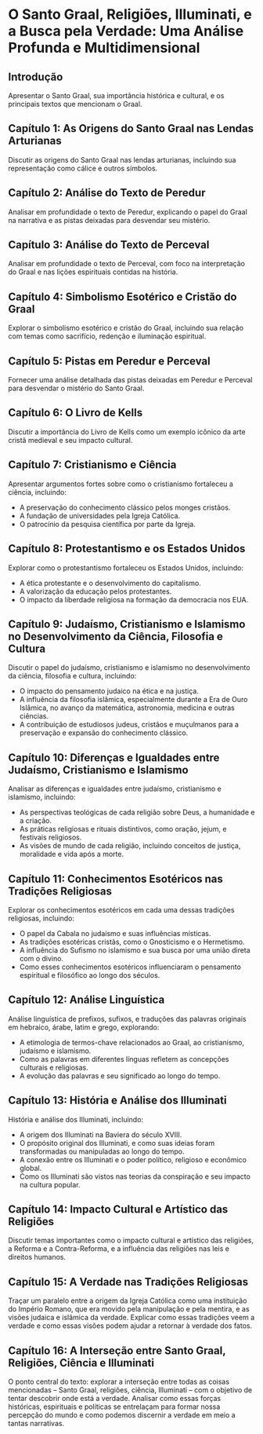 
# O Santo Graal, Religiões, Illuminati, e a Busca pela Verdade: Uma Análise Profunda e Multidimensional

## Introdução
Apresentar o Santo Graal, sua importância histórica e cultural, e os principais textos que mencionam o Graal.

## Capítulo 1: As Origens do Santo Graal nas Lendas Arturianas
Discutir as origens do Santo Graal nas lendas arturianas, incluindo sua representação como cálice e outros símbolos.

## Capítulo 2: Análise do Texto de Peredur
Analisar em profundidade o texto de Peredur, explicando o papel do Graal na narrativa e as pistas deixadas para desvendar seu mistério.

## Capítulo 3: Análise do Texto de Perceval
Analisar em profundidade o texto de Perceval, com foco na interpretação do Graal e nas lições espirituais contidas na história.

## Capítulo 4: Simbolismo Esotérico e Cristão do Graal
Explorar o simbolismo esotérico e cristão do Graal, incluindo sua relação com temas como sacrifício, redenção e iluminação espiritual.

## Capítulo 5: Pistas em Peredur e Perceval
Fornecer uma análise detalhada das pistas deixadas em Peredur e Perceval para desvendar o mistério do Santo Graal.

## Capítulo 6: O Livro de Kells
Discutir a importância do Livro de Kells como um exemplo icônico da arte cristã medieval e seu impacto cultural.

## Capítulo 7: Cristianismo e Ciência
Apresentar argumentos fortes sobre como o cristianismo fortaleceu a ciência, incluindo:
- A preservação do conhecimento clássico pelos monges cristãos.
- A fundação de universidades pela Igreja Católica.
- O patrocínio da pesquisa científica por parte da Igreja.

## Capítulo 8: Protestantismo e os Estados Unidos
Explorar como o protestantismo fortaleceu os Estados Unidos, incluindo:
- A ética protestante e o desenvolvimento do capitalismo.
- A valorização da educação pelos protestantes.
- O impacto da liberdade religiosa na formação da democracia nos EUA.

## Capítulo 9: Judaísmo, Cristianismo e Islamismo no Desenvolvimento da Ciência, Filosofia e Cultura
Discutir o papel do judaísmo, cristianismo e islamismo no desenvolvimento da ciência, filosofia e cultura, incluindo:
- O impacto do pensamento judaico na ética e na justiça.
- A influência da filosofia islâmica, especialmente durante a Era de Ouro Islâmica, no avanço da matemática, astronomia, medicina e outras ciências.
- A contribuição de estudiosos judeus, cristãos e muçulmanos para a preservação e expansão do conhecimento clássico.

## Capítulo 10: Diferenças e Igualdades entre Judaísmo, Cristianismo e Islamismo
Analisar as diferenças e igualdades entre judaísmo, cristianismo e islamismo, incluindo:
- As perspectivas teológicas de cada religião sobre Deus, a humanidade e a criação.
- As práticas religiosas e rituais distintivos, como oração, jejum, e festivais religiosos.
- As visões de mundo de cada religião, incluindo conceitos de justiça, moralidade e vida após a morte.

## Capítulo 11: Conhecimentos Esotéricos nas Tradições Religiosas
Explorar os conhecimentos esotéricos em cada uma dessas tradições religiosas, incluindo:
- O papel da Cabala no judaísmo e suas influências místicas.
- As tradições esotéricas cristãs, como o Gnosticismo e o Hermetismo.
- A influência do Sufismo no islamismo e sua busca por uma união direta com o divino.
- Como esses conhecimentos esotéricos influenciaram o pensamento espiritual e filosófico ao longo dos séculos.

## Capítulo 12: Análise Linguística
Análise linguística de prefixos, sufixos, e traduções das palavras originais em hebraico, árabe, latim e grego, explorando:
- A etimologia de termos-chave relacionados ao Graal, ao cristianismo, judaísmo e islamismo.
- Como as palavras em diferentes línguas refletem as concepções culturais e religiosas.
- A evolução das palavras e seu significado ao longo do tempo.

## Capítulo 13: História e Análise dos Illuminati
História e análise dos Illuminati, incluindo:
- A origem dos Illuminati na Baviera do século XVIII.
- O propósito original dos Illuminati, e como suas ideias foram transformadas ou manipuladas ao longo do tempo.
- A conexão entre os Illuminati e o poder político, religioso e econômico global.
- Como os Illuminati são vistos nas teorias da conspiração e seu impacto na cultura popular.

## Capítulo 14: Impacto Cultural e Artístico das Religiões
Discutir temas importantes como o impacto cultural e artístico das religiões, a Reforma e a Contra-Reforma, e a influência das religiões nas leis e direitos humanos.

## Capítulo 15: A Verdade nas Tradições Religiosas
Traçar um paralelo entre a origem da Igreja Católica como uma instituição do Império Romano, que era movido pela manipulação e pela mentira, e as visões judaica e islâmica da verdade. Explicar como essas tradições veem a verdade e como essas visões podem ajudar a retornar à verdade dos fatos.

## Capítulo 16: A Interseção entre Santo Graal, Religiões, Ciência e Illuminati
O ponto central do texto: explorar a interseção entre todas as coisas mencionadas – Santo Graal, religiões, ciência, Illuminati – com o objetivo de tentar descobrir onde está a verdade. Analisar como essas forças históricas, espirituais e políticas se entrelaçam para formar nossa percepção do mundo e como podemos discernir a verdade em meio a tantas narrativas.
